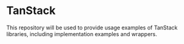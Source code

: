 # TanStack

This repository will be used to provide usage examples of TanStack libraries, including implementation examples and wrappers.
